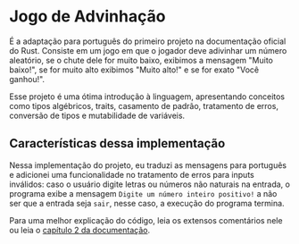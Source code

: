 # Jogo de Advinhação
É a adaptação para português do primeiro projeto na documentação oficial do Rust. Consiste em um jogo em que o jogador deve adivinhar um número aleatório, se o chute dele for muito baixo, exibimos a mensagem "Muito baixo!", se for muito alto exibimos "Muito alto!" e se for exato "Você ganhou!". 

Esse projeto é uma ótima introdução à linguagem, apresentando conceitos como tipos algébricos, traits, casamento de padrão, tratamento de erros, conversão de tipos e mutabilidade de variáveis.

## Características dessa implementação
Nessa implementação do projeto, eu traduzi as mensagens para português e adicionei uma funcionalidade no tratamento de erros para inputs inválidos: caso o usuário digite letras ou números não naturais na entrada, o programa exibe a mensagem `Digite um número inteiro positivo!` a não ser que a entrada seja `sair`, nesse caso, a execução do programa termina.

Para uma melhor explicação do código, leia os extensos comentários nele ou leia o [capítulo 2 da documentação](https://doc.rust-lang.org/book/ch02-00-guessing-game-tutorial.html).